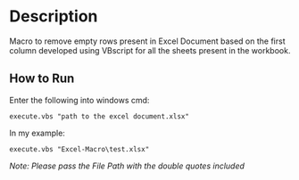 # Description
Macro to remove empty rows present in Excel Document based on the first column developed using VBscript for all the sheets present in the workbook.

## How to Run 

Enter the following into windows cmd:

```
execute.vbs "path to the excel document.xlsx"
```

In my example:

```
execute.vbs "Excel-Macro\test.xlsx"
```

_Note: Please pass the File Path with the double quotes included_